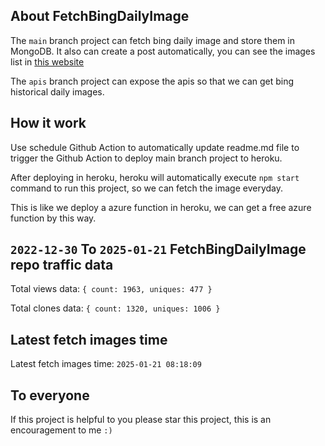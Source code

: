 ## About FetchBingDailyImage

The `main` branch project can fetch bing daily image and store them in MongoDB.
It also can create a post automatically, you can see the images list in [this website](https://oursalbum.netlify.app)

The `apis` branch project can expose the apis so that we can get bing historical daily images.

## How it work

Use schedule Github Action to automatically update readme.md file to trigger the Github Action to deploy main branch project to heroku.

After deploying in heroku, heroku will automatically execute `npm start` command to run this project, so we can fetch the image everyday.

This is like we deploy a azure function in heroku, we can get a free azure function by this way.

## `2022-12-30` To `2025-01-21` FetchBingDailyImage repo traffic data

Total views data: `{ count: 1963, uniques: 477 }`

Total clones data: `{ count: 1320, uniques: 1006 }`

## Latest fetch images time

Latest fetch images time: `2025-01-21 08:18:09`

## To everyone

If this project is helpful to you please star this project, this is an encouragement to me `:)`



